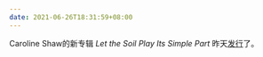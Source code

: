 ```yaml
---
date: 2021-06-26T18:31:59+08:00
---
```

Caroline Shaw的新专辑 *Let the Soil Play Its Simple Part* 昨天[发行](https://www.youtube.com/watch?v=-cHc4n5mgNM)了。